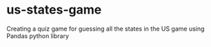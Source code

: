 # us-states-game
Creating a quiz game for guessing all the states in the US game using Pandas python library
